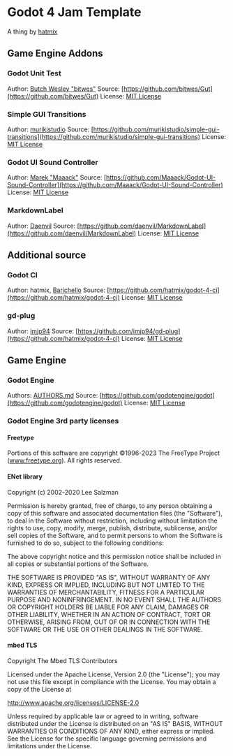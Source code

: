 # Godot 4 Jam Template

A thing by [hatmix](https://hatmix.itch.io)

## Game Engine Addons

### Godot Unit Test
Author: [Butch Wesley "bitwes"](https://github.com/bitwes)
Source: [https://github.com/bitwes/Gut](https://github.com/bitwes/Gut)
License: [MIT License](https://github.com/bitwes/Gut/blob/main/addons/gut/LICENSE.md)

### Simple GUI Transitions
Author: [murikistudio](https://github.com/murikistudio)
Source: [https://github.com/murikistudio/simple-gui-transitions](https://github.com/murikistudio/simple-gui-transitions)
License: [MIT License](https://github.com/murikistudio/simple-gui-transitions/tree/godot-4?tab=MIT-1-ov-file#readme)

### Godot UI Sound Controller
Author: [Marek "Maaack"](https://github.com/Maaack)
Source: [https://github.com/Maaack/Godot-UI-Sound-Controller](https://github.com/Maaack/Godot-UI-Sound-Controller)
License: [MIT License](https://github.com/Maaack/Godot-UI-Sound-Controller?tab=MIT-1-ov-file#readme)

### MarkdownLabel
Author: [Daenvil](https://github.com/daenvil)
Source: [https://github.com/daenvil/MarkdownLabel](https://github.com/daenvil/MarkdownLabel)
License: [MIT License](https://github.com/daenvil/MarkdownLabel/tree/main?tab=MIT-1-ov-file#readme)

## Additional source

### Godot CI
Author: hatmix, [Barichello](https://github.com/abarichello)
Source: [https://github.com/hatmix/godot-4-ci](https://github.com/hatmix/godot-4-ci)
License: [MIT License](https://github.com/hatmix/godot-4-ci?tab=MIT-1-ov-file#readme)

### gd-plug
Author: [imjp94](https://github.com/imjp94)
Source: [https://github.com/imjp94/gd-plug](https://github.com/hatmix/godot-4-ci)
License:  [MIT License](https://github.com/imjp94/gd-plug/blob/master/LICENSE)

## Game Engine

### Godot Engine
Authors: [AUTHORS.md](https://github.com/godotengine/godot/blob/master/AUTHORS.md)
Source: [https://github.com/godotengine/godot](https://github.com/godotengine/godot)
License: [MIT License](godotengine.org/license)

### Godot Engine 3rd party licenses

#### Freetype
Portions of this software are copyright ©1996-2023 The FreeType Project (www.freetype.org). All rights reserved.

#### ENet library
Copyright (c) 2002-2020 Lee Salzman

Permission is hereby granted, free of charge, to any person obtaining a copy of this software and associated documentation files (the "Software"), to deal in the Software without restriction, including without limitation the rights to use, copy, modify, merge, publish, distribute, sublicense, and/or sell copies of the Software, and to permit persons to whom the Software is furnished to do so, subject to the following conditions:

The above copyright notice and this permission notice shall be included in all copies or substantial portions of the Software.

THE SOFTWARE IS PROVIDED "AS IS", WITHOUT WARRANTY OF ANY KIND, EXPRESS OR IMPLIED, INCLUDING BUT NOT LIMITED TO THE WARRANTIES OF MERCHANTABILITY, FITNESS FOR A PARTICULAR PURPOSE AND NONINFRINGEMENT. IN NO EVENT SHALL THE AUTHORS OR COPYRIGHT HOLDERS BE LIABLE FOR ANY CLAIM, DAMAGES OR OTHER LIABILITY, WHETHER IN AN ACTION OF CONTRACT, TORT OR OTHERWISE, ARISING FROM, OUT OF OR IN CONNECTION WITH THE SOFTWARE OR THE USE OR OTHER DEALINGS IN THE SOFTWARE.

#### mbed TLS
Copyright The Mbed TLS Contributors

Licensed under the Apache License, Version 2.0 (the "License"); you may not use this file except in compliance with the License. You may obtain a copy of the License at

http://www.apache.org/licenses/LICENSE-2.0

Unless required by applicable law or agreed to in writing, software distributed under the License is distributed on an "AS IS" BASIS, WITHOUT WARRANTIES OR CONDITIONS OF ANY KIND, either express or implied. See the License for the specific language governing permissions and limitations under the License.
